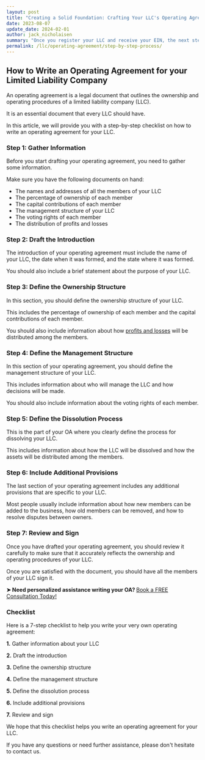 ```yaml
---
layout: post
title: "Creating a Solid Foundation: Crafting Your LLC's Operating Agreement"
date: 2023-08-07
update_date: 2024-02-01
author: jack_nicholaisen
summary: "Once you register your LLC and receive your EIN, the next step is writing your Operating Agreement. Read our guide you will learn exactly what it takes!"
permalink: /llc/operating-agreement/step-by-step-process/
---
```


## How to Write an Operating Agreement for your Limited Liability Company

An operating agreement is a legal document that outlines the ownership and operating procedures of a limited liability company (LLC). 

It is an essential document that every LLC should have. 

In this article, we will provide you with a step-by-step checklist on how to write an operating agreement for your LLC.

### Step 1: Gather Information

Before you start drafting your operating agreement, you need to gather some information. 

Make sure you have the following documents on hand:

-   The names and addresses of all the members of your LLC
-   The percentage of ownership of each member
-   The capital contributions of each member
-   The management structure of your LLC
-   The voting rights of each member
-   The distribution of profits and losses

### Step 2: Draft the Introduction

The introduction of your operating agreement must include the name of your LLC, the date when it was formed, and the state where it was formed. 

You should also include a brief statement about the purpose of your LLC.

### Step 3: Define the Ownership Structure

In this section, you should define the ownership structure of your LLC. 

This includes the percentage of ownership of each member and the capital contributions of each member. 

You should also include information about how [profits and losses](https://www.businessinitiative.org/paying-yourself-llc/) will be distributed among the members.

### Step 4: Define the Management Structure

In this section of your operating agreement, you should define the management structure of your LLC. 

This includes information about who will manage the LLC and how decisions will be made. 

You should also include information about the voting rights of each member.

### Step 5: Define the Dissolution Process

This is the part of your OA where you clearly define the process for dissolving your LLC. 

This includes information about how the LLC will be dissolved and how the assets will be distributed among the members.

### Step 6: Include Additional Provisions

The last section of your operating agreement includes any additional provisions that are specific to your LLC. 

Most people usually include information about how new members can be added to the business, how old members can be removed, and how to resolve disputes between owners.

### Step 7: Review and Sign

Once you have drafted your operating agreement, you should review it carefully to make sure that it accurately reflects the ownership and operating procedures of your LLC. 

Once you are satisfied with the document, you should have all the members of your LLC sign it.

<p>
<b>➤ Need personalized assistance writing your OA? </b> <!-- Calendly link widget begin --> <link href="https://assets.calendly.com/assets/external/widget.css" rel="stylesheet"><script src="https://assets.calendly.com/assets/external/widget.js" type="text/javascript" async></script>
<a href="" onclick="Calendly.initPopupWidget({url: 'https://calendly.com/businessinitiative/30-minute-consultation-call'});return false;">Book a FREE Consultation Today!</a><!-- Calendly link widget end -->
</p>

### Checklist

Here is a 7-step checklist to help you write your very own operating agreement:

**1.**  Gather information about your LLC

**2.**  Draft the introduction

**3.**  Define the ownership structure

**4.**  Define the management structure

**5.**  Define the dissolution process

**6.**  Include additional provisions

**7.**  Review and sign

We hope that this  checklist helps you write an operating agreement for your LLC. 

If you have any questions or need further assistance, please don't hesitate to contact us.

